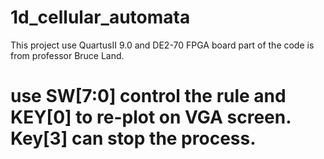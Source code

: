 # 1d_cellular_automata
This project use QuartusII 9.0 and DE2-70 FPGA board
part of the code is from professor Bruce Land.

# use SW[7:0] control the rule and KEY[0] to re-plot on VGA screen. Key[3] can stop the process.

